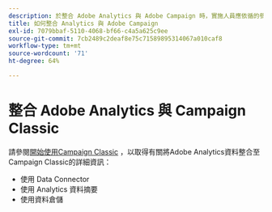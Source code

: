 ```yaml
---
description: 於整合 Adobe Analytics 與 Adobe Campaign 時，實施人員應依循的參考架構、指導原則、設定步驟與測試等方面的相關資料。
title: 如何整合 Analytics 與 Adobe Campaign
exl-id: 7079bbaf-5110-4068-bf66-c4a5a625c9ee
source-git-commit: 7cb2489c2deaf8e75c71589895314067a010caf8
workflow-type: tm+mt
source-wordcount: '71'
ht-degree: 64%

---
```


# 整合 Adobe Analytics 與 Campaign Classic

請參閱[開始使用Campaign Classic](https://experienceleague.adobe.com/docs/campaign-classic/using/getting-started/starting-with-adobe-campaign/about-adobe-campaign-classic.html) ，以取得有關將Adobe Analytics資料整合至Campaign Classic的詳細資訊：

* 使用 Data Connector
* 使用 Analytics 資料摘要
* 使用資料倉儲
